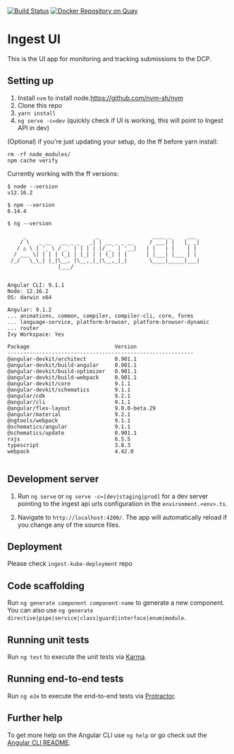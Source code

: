 [![Build Status](https://travis-ci.org/HumanCellAtlas/ingest-ui.svg?branch=master)](https://travis-ci.org/HumanCellAtlas/ingest-ui)
[![Docker Repository on Quay](https://quay.io/repository/humancellatlas/ingest-ui/status "Docker Repository on Quay")](https://quay.io/repository/humancellatlas/ingest-ui)

# Ingest UI

This is the UI app for monitoring and tracking submissions to the DCP. 

## Setting up
1. Install `nvm` to install node.https://github.com/nvm-sh/nvm
2. Clone this repo
4. `yarn install`
5. `ng serve -c=dev` (quickly check if UI is working, this will point to Ingest API in dev)

(Optional) if you're just updating your setup, do the ff before yarn install:

```
rm -rf node_modules/
npm cache verify

```

Currently working with the ff versions:

```
$ node --version
v12.16.2

$ npm --version
6.14.4

$ ng --version

     _                      _                 ____ _     ___
    / \   _ __   __ _ _   _| | __ _ _ __     / ___| |   |_ _|
   / △ \ | '_ \ / _` | | | | |/ _` | '__|   | |   | |    | |
  / ___ \| | | | (_| | |_| | | (_| | |      | |___| |___ | |
 /_/   \_\_| |_|\__, |\__,_|_|\__,_|_|       \____|_____|___|
                |___/
    

Angular CLI: 9.1.1
Node: 12.16.2
OS: darwin x64

Angular: 9.1.2
... animations, common, compiler, compiler-cli, core, forms
... language-service, platform-browser, platform-browser-dynamic
... router
Ivy Workspace: Yes

Package                           Version
-----------------------------------------------------------
@angular-devkit/architect         0.901.1
@angular-devkit/build-angular     0.901.1
@angular-devkit/build-optimizer   0.901.1
@angular-devkit/build-webpack     0.901.1
@angular-devkit/core              9.1.1
@angular-devkit/schematics        9.1.1
@angular/cdk                      9.2.1
@angular/cli                      9.1.1
@angular/flex-layout              9.0.0-beta.29
@angular/material                 9.2.1
@ngtools/webpack                  9.1.1
@schematics/angular               9.1.1
@schematics/update                0.901.1
rxjs                              6.5.5
typescript                        3.8.3
webpack                           4.42.0
    
```

## Development server

1. Run `ng serve` or `ng serve -c=[dev|staging|prod]` for a dev server pointing to the ingest api urls configuration in the `environment.<env>.ts`. 

2. Navigate to `http://localhost:4200/`. The app will automatically reload if you change any of the source files.

## Deployment
Please check `ingest-kube-deployment` repo

## Code scaffolding

Run `ng generate component component-name` to generate a new component. You can also use `ng generate directive|pipe|service|class|guard|interface|enum|module`.

## Running unit tests

Run `ng test` to execute the unit tests via [Karma](https://karma-runner.github.io).

## Running end-to-end tests

Run `ng e2e` to execute the end-to-end tests via [Protractor](http://www.protractortest.org/).

## Further help

To get more help on the Angular CLI use `ng help` or go check out the [Angular CLI README](https://github.com/angular/angular-cli/blob/master/README.md).
